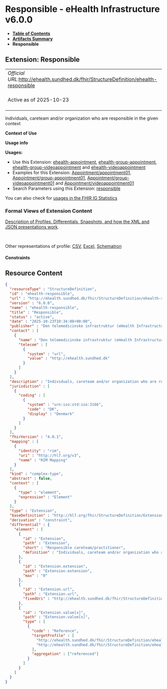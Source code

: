 # Responsible - eHealth Infrastructure v6.0.0

* [**Table of Contents**](toc.md)
* [**Artifacts Summary**](artifacts.md)
* **Responsible**

## Extension: Responsible 

| | |
| :--- | :--- |
| *Official URL*:http://ehealth.sundhed.dk/fhir/StructureDefinition/ehealth-responsible | *Version*:6.0.0 |
| Active as of 2025-10-23 | *Computable Name*:ehealth-responsible |

Individuals, careteam and/or organization who are responsible in the given context

**Context of Use**

**Usage info**

**Usages:**

* Use this Extension: [ehealth-appointment](StructureDefinition-ehealth-appointment.md), [ehealth-group-appointment](StructureDefinition-ehealth-group-appointment.md), [ehealth-group-videoappointment](StructureDefinition-ehealth-group-videoappointment.md) and [ehealth-videoappointment](StructureDefinition-ehealth-videoappointment.md)
* Examples for this Extension: [Appointment/appointment01](Appointment-appointment01.md), [Appointment/group-appointment01](Appointment-group-appointment01.md), [Appointment/group-videoappointment01](Appointment-group-videoappointment01.md) and [Appointment/videoappointment01](Appointment-videoappointment01.md)
* Search Parameters using this Extension: [responsible](SearchParameter-ehealth-appointment-search-responsible.md)

You can also check for [usages in the FHIR IG Statistics](https://packages2.fhir.org/xig/dk.ehealth.sundhed.fhir.ig.core|current/StructureDefinition/ehealth-responsible)

### Formal Views of Extension Content

 [Description of Profiles, Differentials, Snapshots, and how the XML and JSON presentations work](http://build.fhir.org/ig/FHIR/ig-guidance/readingIgs.html#structure-definitions). 

 

Other representations of profile: [CSV](StructureDefinition-ehealth-responsible.csv), [Excel](StructureDefinition-ehealth-responsible.xlsx), [Schematron](StructureDefinition-ehealth-responsible.sch) 

#### Constraints



## Resource Content

```json
{
  "resourceType" : "StructureDefinition",
  "id" : "ehealth-responsible",
  "url" : "http://ehealth.sundhed.dk/fhir/StructureDefinition/ehealth-responsible",
  "version" : "6.0.0",
  "name" : "ehealth-responsible",
  "title" : "Responsible",
  "status" : "active",
  "date" : "2025-10-23T10:34:08+00:00",
  "publisher" : "Den telemedicinske infrastruktur (eHealth Infrastructure)",
  "contact" : [
    {
      "name" : "Den telemedicinske infrastruktur (eHealth Infrastructure)",
      "telecom" : [
        {
          "system" : "url",
          "value" : "http://ehealth.sundhed.dk"
        }
      ]
    }
  ],
  "description" : "Individuals, careteam and/or organization who are responsible in the given context",
  "jurisdiction" : [
    {
      "coding" : [
        {
          "system" : "urn:iso:std:iso:3166",
          "code" : "DK",
          "display" : "Denmark"
        }
      ]
    }
  ],
  "fhirVersion" : "4.0.1",
  "mapping" : [
    {
      "identity" : "rim",
      "uri" : "http://hl7.org/v3",
      "name" : "RIM Mapping"
    }
  ],
  "kind" : "complex-type",
  "abstract" : false,
  "context" : [
    {
      "type" : "element",
      "expression" : "Element"
    }
  ],
  "type" : "Extension",
  "baseDefinition" : "http://hl7.org/fhir/StructureDefinition/Extension",
  "derivation" : "constraint",
  "differential" : {
    "element" : [
      {
        "id" : "Extension",
        "path" : "Extension",
        "short" : "Responsible careteam/practitioner",
        "definition" : "Individuals, careteam and/or organization who are responsible in the given context"
      },
      {
        "id" : "Extension.extension",
        "path" : "Extension.extension",
        "max" : "0"
      },
      {
        "id" : "Extension.url",
        "path" : "Extension.url",
        "fixedUri" : "http://ehealth.sundhed.dk/fhir/StructureDefinition/ehealth-responsible"
      },
      {
        "id" : "Extension.value[x]",
        "path" : "Extension.value[x]",
        "type" : [
          {
            "code" : "Reference",
            "targetProfile" : [
              "http://ehealth.sundhed.dk/fhir/StructureDefinition/ehealth-careteam",
              "http://ehealth.sundhed.dk/fhir/StructureDefinition/ehealth-practitioner"
            ],
            "aggregation" : ["referenced"]
          }
        ]
      }
    ]
  }
}

```
